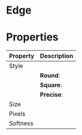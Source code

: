 # Edge


# Properties


| Property | Description| 
| -------- | -----------|
| Style |  |
| | **Round**: <desc> |
| | **Square**: <desc> |
| | **Precise**: <desc> |
| Size |  |
| Pixels |  |
| Softness |  |





